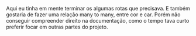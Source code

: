 Aqui eu tinha em mente terminar os algumas rotas que precisava.
E também gostaria de fazer uma relação many to many, entre cor e car. Porém não conseguir compreender direito na documentação, como o tempo tava curto preferir focar em outras partes do projeto.
